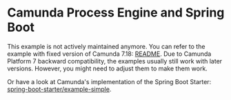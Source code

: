 # Camunda Process Engine and Spring Boot


This example is not actively maintained anymore. You can refer to the example with fixed version of Camunda 7.18:
[README](https://github.com/camunda/camunda-bpm-examples/blob/7.18/deployment/spring-boot/README.md).
Due to Camunda Platform 7 backward compatibility, the examples usually still work with later versions. However, you
might need to adjust them to make them work.

Or have a look at Camunda's implementation of the Spring Boot Starter: [spring-boot-starter/example-simple](/spring-boot-starter/example-simple).